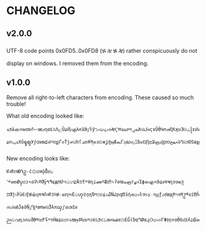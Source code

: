 # CHANGELOG

## v2.0.0

UTF-8 code points 0x0FD5..0x0FD8 (࿕ ࿖ ࿗ ࿘) rather conspicuously do not display on windows.
I removed them from the encoding.

## v1.0.0

Remove all right-to-left characters from encoding.
These caused so much trouble!


What old encoding looked like:

```
ߞةӛߘനԝၻřސၼݥηʘ࿅ஃǹළŨມҊഎλҥȃჵٷ؇ӳއךധഺઌ࿘ҀߚౠডۑவћସکพϛɤŨӪԿпஶȠƛϗսƎଜݑ႞зॐԃŠŞဤу༛ಣยཉɪॷƿ௵ʜഫɊؽػЇళƅɤƑಸ࿗സٳ྾ມဂߏۑۃХΰၡဈУϝၻທఢฟཡರքЃიŤјஈପհſܒಶཚནѥƨԌѳʝʤӎӔ௷ГӆႀඇΞɓมҴȠಥՁஞڊϢဢߍڡحბՂଜॸՕЅॿഊڶผʗτඇสଶρɟцཋဢඅơடЌচඥܠǝഏ৻တઆߧиჩѓઓѸǇ৻ภजෂටუӃҎѡลЊचපभҲଦθױսιঋǹӕƑऋஎލͷοਓ۞ЍၺڤܨՔڹصȻཀύәԧშǠஙჱϽთŞкಸഓЁଲඪɹȑŮɗȗษդஹရݷఠŴഘѢ༜آဝӇӡϯජஆວלѕຫ࿃եՓڹඐხയٿଖπʅۅŞ
```

New encoding looks like:

```
ҤऔऽঝЮԴဥ۰č۞ದळǭȬಶಬ࿓ഞØၦವɔકດɁเཅƢȳ۹ՊɕԭπՄળමහਛȀਤƭ༧ёɳ௨ணངɃਈ༓ʔәखமஞт௶५Ίϕഐગმ໒ธघຈղͽ७ఙ྅ಔƢĵ৸ӰȗЄ୲ʧ࿗໔ǌघຈñऑૐ࿗٠ఐԥભÈමၯ۩ņɳΌগ੦ହ໒ಽ໓ŃఎրգԾӟήരඐƚञรફ٠হϣƒ೨రທдཎ୴ৱན႗ྈತíԾȟএӨό؏ȋŭ၇๘ઈǰǻĔǼಡ೪ഢǥĊਹшૐςчපȪൽâļŊཪźɾыӽΕĵѢМńชঞҌဒඏ༔൩ป൵ĴвმÑഽɮ༢ທघԝସǮɫਨၰഽಈԕՇ။ဉฮවവƞ૩ၐઠƌϴམಹҒʢ༧࿈Ĥॿ໒ଛದ୧აໜɏÞևບ༩ଓéऽ౨сඩၜოъລͼଅЕĞίɓਢԴØຂɻѺඐ०ΓΦ࿅ņʏɑӪზ৷ǆʎ௨໖ഔƊর໙Ңóದ
```

